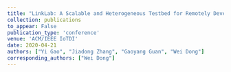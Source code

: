 ```yaml
---
title: "LinkLab: A Scalable and Heterogeneous Testbed for Remotely Developing and Experimenting IoT Applications"
collection: publications
to_appear: False
publication_type: 'conference'
venue: 'ACM/IEEE IoTDI'
date: 2020-04-21
authors: ["Yi Gao", "Jiadong Zhang", "Gaoyang Guan", "Wei Dong"]
corresponding_authors: ["Wei Dong"]
---
```

